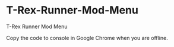 # T-Rex-Runner-Mod-Menu
T-Rex Runner Mod Menu

Copy the code to console in Google Chrome when you are offline.


